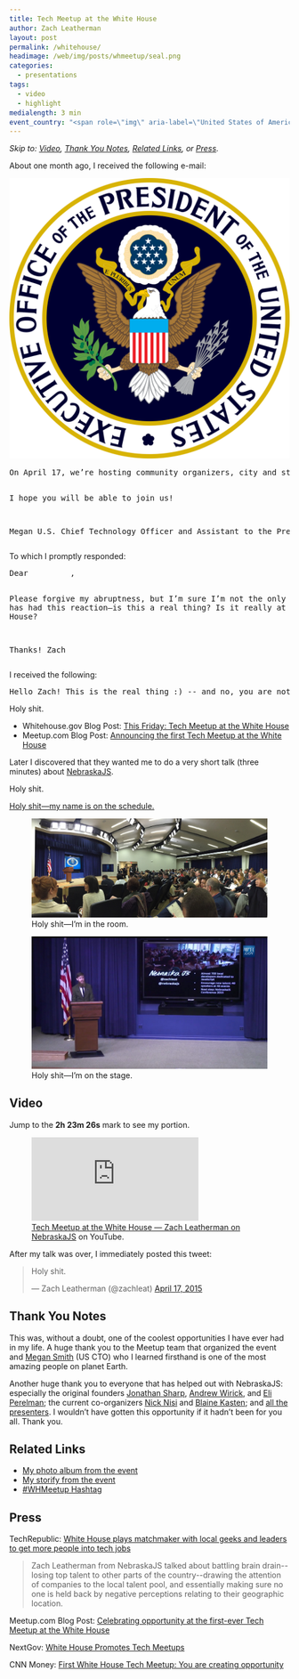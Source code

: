 ```yaml
---
title: Tech Meetup at the White House
author: Zach Leatherman
layout: post
permalink: /whitehouse/
headimage: /web/img/posts/whmeetup/seal.png
categories:
  - presentations
tags:
  - video
  - highlight
medialength: 3 min
event_country: "<span role=\"img\" aria-label=\"United States of America\" title=\"United States of America\">\U0001F1FA\U0001F1F8</span>"
---
```


*Skip to: [Video](#video), [Thank You Notes](#thankyou), [Related Links](#related), or [Press](#press).*

About one month ago, I received the following e-mail:

<div class="printed-page">
<img src="/web/img/posts/whmeetup/seal.svg" onerror="this.src='/web/img/posts/whmeetup/seal.png'; this.onerror=null;" alt="The White House Official Seal">
<pre class="fullwidthexempt">
On April 17, we’re hosting community organizers, city and state officials, and technology thought leaders for a Tech Meetup at the White House. Our goals in gathering are to support America’s innovators, to better bridge digital divides, to interconnect us on common topics, to better collaborate on challenging projects where we have deep need and passion to solve them, and figure out how to include all Americans everywhere in our #InnovationNation.

I hope you will be able to join us!

Megan
U.S. Chief Technology Officer and Assistant to the President
</pre>
</div>

To which I promptly responded:

<div class="printed-page">
<pre class="fullwidthexempt">
Dear <span class="redacted">&nbsp;&nbsp;&nbsp;&nbsp;&nbsp;&nbsp;&nbsp;&nbsp;</span>,

Please forgive my abruptness, but I’m sure I’m not the only one that has had this reaction—is this a real thing? Is it really at the White House?

Thanks!
Zach
</pre>
</div>

I received the following:

<div class="printed-page">
<pre class="fullwidthexempt">
Hello Zach! This is the real thing :) -- and no, you are not the only person to react this way. It's a very special invitation, and yes, we are all really, truly invited to the White House.
</pre>
</div>

Holy shit.

* Whitehouse.gov Blog Post: [This Friday: Tech Meetup at the White House](https://www.whitehouse.gov/blog/2015/04/14/friday-tech-meetup-white-house-0)
* Meetup.com Blog Post: [Announcing the first Tech Meetup at the White House](http://blog.meetup.com/announcing-the-first-tech-meetup-at-the-white-house/)


Later I discovered that they wanted me to do a very short talk (three minutes) about [NebraskaJS](http://nebraskajs.com/).

Holy shit.

<a href="/web/img/posts/whmeetup/schedule.jpg">Holy shit—my name is on the schedule.</a>

<figure>
	<img class="primary" src="/web/img/posts/whmeetup/room.jpg" alt="">
	<figcaption>Holy shit—I’m in the room.</figcaption>
</figure>

<figure>
	<img class="primary" src="/web/img/posts/whmeetup/onstage.jpg" alt="">
	<figcaption>Holy shit—I’m on the stage.</figcaption>
</figure>

<span id="video"></span>
## Video

Jump to the **2h 23m 26s** mark to see my portion.

<figure>
	<div class="fullwidth"><div class="fluid-width-video-wrapper"><iframe src="https://www.youtube.com/embed/DF_5NgLoZyI?t=2h23m26s" frameborder="0" allowfullscreen></iframe></div></div>
	<figcaption><a href="https://www.youtube.com/watch?v=DF_5NgLoZyI&amp;t=2h23m26s">Tech Meetup at the White House &mdash; Zach Leatherman on NebraskaJS</a> on YouTube.</figcaption>
</figure>

After my talk was over, I immediately posted this tweet:

<blockquote class="twitter-tweet" lang="en"><p>Holy shit.</p>&mdash; Zach Leatherman (@zachleat) <a href="https://twitter.com/zachleat/status/589090672306683904">April 17, 2015</a></blockquote>

<span id="thankyou"></span>
## Thank You Notes

This was, without a doubt, one of the coolest opportunities I have ever had in my life. A huge thank you to the Meetup team that organized the event and [Megan Smith](https://twitter.com/USCTO) (US CTO) who I learned firsthand is one of the most amazing people on planet Earth.

Another huge thank you to everyone that has helped out with NebraskaJS: especially the original founders [Jonathan Sharp](https://twitter.com/jdsharp), [Andrew Wirick](https://twitter.com/amwirick), and [Eli Perelman](https://twitter.com/eliperelman); the current co-organizers [Nick Nisi](https://twitter.com/nicknisi) and [Blaine Kasten](https://twitter.com/blainekasten); and [all the presenters](http://nebraskajs.com/presenters/). I wouldn’t have gotten this opportunity if it hadn’t been for you all. Thank you.

<span id="related"></span>
## Related Links

* [My photo album from the event](https://goo.gl/photos/4imPhedXuVyRS9168)
* [My storify from the event](https://storify.com/zachleat/white-house-meetup)
* [\#WHMeetup Hashtag](https://twitter.com/search?q=%23whmeetup)

<span id="press"></span>
## Press

TechRepublic: [White House plays matchmaker with local geeks and leaders to get more people into tech jobs](http://www.techrepublic.com/article/white-house-plays-matchmaker-with-local-geeks-and-leaders-to-get-more-people-into-tech-jobs/)

> Zach Leatherman from NebraskaJS talked about battling brain drain--losing top talent to other parts of the country--drawing the attention of companies to the local talent pool, and essentially making sure no one is held back by negative perceptions relating to their geographic location.

Meetup.com Blog Post: [Celebrating opportunity at the first-ever Tech Meetup at the White House](http://blog.meetup.com/creating-opportunity/)

NextGov: [White House Promotes Tech Meetups](http://www.nextgov.com/cio-briefing/2015/04/white-house-promotes-tech-meetups-economic-growth-drivers/110476/)

CNN Money: [First White House Tech Meetup: You are creating opportunity](http://money.cnn.com/2015/04/17/technology/white-house-tech-meetup-megan-smith/index.html)
